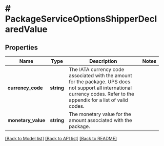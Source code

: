 # # PackageServiceOptionsShipperDeclaredValue

## Properties

Name | Type | Description | Notes
------------ | ------------- | ------------- | -------------
**currency_code** | **string** | The IATA currency code associated with the amount for the package.  UPS does not support all international currency codes. Refer to the appendix for a list of valid codes. |
**monetary_value** | **string** | The monetary value for the amount associated with the package. |

[[Back to Model list]](../../README.md#models) [[Back to API list]](../../README.md#endpoints) [[Back to README]](../../README.md)
